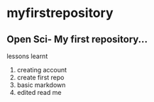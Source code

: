 # myfirstrepository

## Open Sci- My first repository...
lessons learnt
1. creating account
2. create first repo
3. basic markdown
4. edited read me 
